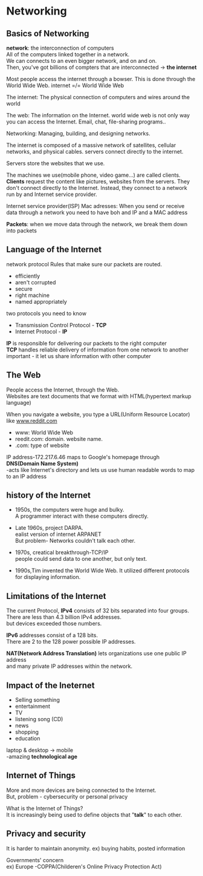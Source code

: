 <h1>Networking</h1>
<h2>Basics of Networking</h2>

**network**: the interconnection of computers  
All of the computers linked together in a network.  
We can connects to an even bigger network, and on and on.  
Then, you've got billions of compters that are interconnected -> **the internet**  

Most people access the internet through a bowser.
This is done through the World Wide Web.
internet =/= World Wide Web

The internet: The physical connection of computers and wires around the world

The web: The information on the Internet.
world wide web is not only way you can access the Internet.
Email, chat, file-sharing programs..

Networking: Managing, building, and designing networks. 

The internet is composed of a massive network of satellites, cellular networks, and physical cables. 
servers connect directly to the internet.

Servers store the websites that we use.

The machines we use(mobile phone, video game...) are called clients.
**Clients** request the content like pictures, websites from the servers.
They don't connect directly to the Internet.
Instead, they connect to a network run by and Internet service provider.

Internet service provider(ISP)
Mac adresses: When you send or receive data through a network you need to have boh and IP and a MAC address

**Packets**: when we move data through the network, we break them down into packets


<h2>Language of the Internet</h2>  
network protocol Rules that make sure our packets are routed.

- efficiently
- aren't corrupted    
- secure    
- right machine    
- named appropriately    

two protocols you need to know  
- Transmission Control Protocol - **TCP**
- Internet Protocol - **IP**

**IP** is responsible for delivering our packets to the right computer  
**TCP** handles reliable delivery of information from one network to another  
  important - it let us share information with other computer

<h2>The Web</h2>

People access the Internet, through the Web.  
Websites are text documents that we format with HTML(hypertext markup language)  

When you navigate a website, you type a URL(Uniform Resource Locator) like www.reddit.com
- www: World Wide Web
- reedit.com: domain. website name.
- .com: type of website

IP address-172.217.6.46 maps to Google's homepage through  
**DNS(Domain Name System)**  
-acts like Internet's directory and lets us use human readable words to map to an IP address 

<h2>history of the Internet</h2>


- 1950s, the computers were huge and bulky.   
A programmer interact with these computers directly.

- Late 1960s, project DARPA.    
ealist version of internet ARPANET  
But problem- Networks couldn't talk each other.  
- 1970s, creatical breakthrough-TCP/IP  
people could send data to one another, but only text.
- 1990s,Tim invented the World Wide Web. 
It utilized different protocols for displaying information.

<h2>Limitations of the Internet</h2>

The current Protocol, **IPv4** consists of 32 bits separated into four groups.  
There are less than 4.3 billion IPv4 addresses.  
but devices exceeded those numbers.  

**IPv6** addresses consist of a 128 bits.  
There are 2 to the 128 power possible IP addresses.  
  
**NAT(Network Address Translation)** lets organizations use one public IP address  
and many private IP addresses within the network.

<h2>Impact of the Ineternet</h2>

* Selling something
* entertainment
* TV 
* listening song (CD)
* news
* shopping 
* education

laptop & desktop -> mobile  
-amazing **technological age**


<h2>Internet of Things</h2>

More and more devices are being connected to the Internet.  
But, problem - cybersecurity or personal privacy  
  
What is the Internet of Things?  
It is increasingly being used to define objects that "**talk**" to each other.


<h2>Privacy and security</h2>
It is harder to maintain anonymity.  
ex) buying habits, posted information 
  
Governments' concern  
ex) Europe -COPPA(Childeren's Online Privacy Protection Act) 




